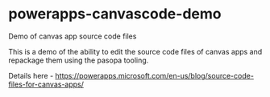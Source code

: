 # powerapps-canvascode-demo
Demo of canvas app source code files

This is a demo of the ability to edit the source code files of canvas apps and repackage them using the pasopa tooling. 

Details here - https://powerapps.microsoft.com/en-us/blog/source-code-files-for-canvas-apps/